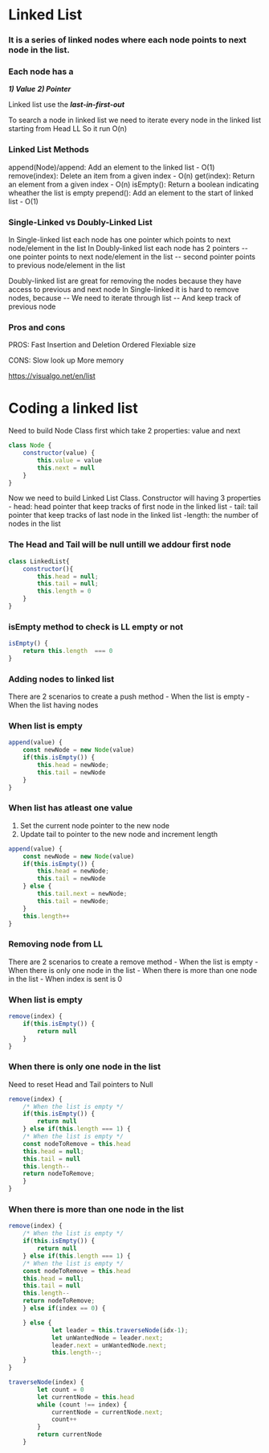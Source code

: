 # Linked List


### It is a series of linked nodes where each node points to next node in the list. 
### Each node has a 
***1) Value*** 
***2) Pointer***

<!-- https://dynalist.io/d/5SccLds9RQxoDmuzkuCRE2ki -->

 Linked list use the ***last-in-first-out***

 To search a node in linked list we need to iterate every node in the linked list starting from Head LL
 So it run O(n)

 ### Linked List Methods

 append(Node)/append: Add an element to the linked list - O(1)
 remove(index): Delete an item from a given index - O(n)
 get(index): Return an element from a given index - O(n)
 isEmpty(): Return a boolean indicating wheather the list is empty
 prepend(): Add an element to the start of linked list  - O(1)

 ### Single-Linked vs Doubly-Linked List
 In Single-linked list each node has one pointer which points to next node/element in the list
 In Doubly-linked list each node has 2 pointers 
  -- one pointer points to next node/element in the list
  -- second pointer points to previous node/element in the list

Doubly-linked list are great for removing the nodes because they have access to previous and next node
In Single-linked it is hard to remove nodes, because 
    -- We need to iterate through list
    -- And keep track of previous node


### Pros and cons
PROS:
Fast Insertion and Deletion
Ordered
Flexiable size

CONS:
Slow look up
More memory


https://visualgo.net/en/list

# Coding a linked list

Need to build Node Class first which take 2 properties: value and next

```javascript
class Node {
    constructor(value) {
        this.value = value
        this.next = null
    }
}
```
Now we need to build Linked List Class.
Constructor will having 3 properties
    - head: head pointer that keep tracks of first node in the linked list 
    - tail: tail pointer that keep tracks of last node in the linked list
    -length: the number of nodes in the list

### The Head and Tail will be null untill we addour first node

```javascript
class LinkedList{
    constructor(){
        this.head = null;
        this.tail = null;
        this.length = 0
    }
}
```

### isEmpty method to check is LL empty or not
```javascript
isEmpty() {
    return this.length  === 0
}
```

### Adding nodes to linked list

There are 2 scenarios to create a push method 
    - When the list is empty
    - When the list having nodes

### When list is empty
```javascript
append(value) {
    const newNode = new Node(value)
    if(this.isEmpty()) {
        this.head = newNode;
        this.tail = newNode
    }
}
```

### When list has atleast one value

1) Set the current node pointer to the new node
2) Update tail to pointer to the new node and increment length

```javascript
append(value) {
    const newNode = new Node(value)
    if(this.isEmpty()) {
        this.head = newNode;
        this.tail = newNode
    } else {
        this.tail.next = newNode;
        this.tail = newNode;
    }
    this.length++
}
```

### Removing node from LL

There are 2 scenarios to create a remove method 
    - When the list is empty
    - When there is only one node in the list
    - When there is more than one node in the list
    - When index is sent is 0

### When list is empty
```javascript
remove(index) {
    if(this.isEmpty()) {
        return null
    }
}
```

### When there is only one node in the list

Need to reset Head and Tail pointers to Null

```javascript
remove(index) {
    /* When the list is empty */
    if(this.isEmpty()) {
        return null
    } else if(this.length === 1) {
    /* When the list is empty */
    const nodeToRemove = this.head
    this.head = null;
    this.tail = null
    this.length--
    return nodeToRemove;
    }
}
```

### When there is more than one node in the list
```javascript
remove(index) {
    /* When the list is empty */
    if(this.isEmpty()) {
        return null
    } else if(this.length === 1) {
    /* When the list is empty */
    const nodeToRemove = this.head
    this.head = null;
    this.tail = null
    this.length--
    return nodeToRemove;
    } else if(index == 0) {

    } else {
            let leader = this.traverseNode(idx-1);
            let unWantedNode = leader.next;
            leader.next = unWantedNode.next;
            this.length--;
    }
}

traverseNode(index) {
        let count = 0
        let currentNode = this.head
        while (count !== index) {
            currentNode = currentNode.next;
            count++
        }
        return currentNode
    }
```








